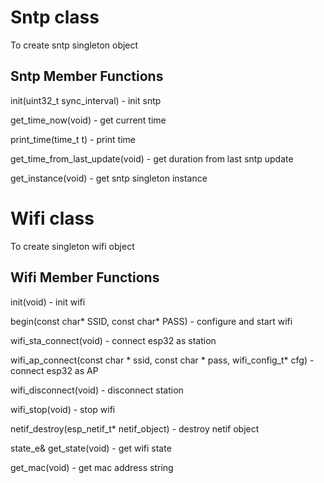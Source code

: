 # Sntp class
To create sntp singleton object

## Sntp Member Functions
init(uint32_t sync_interval) - init sntp

get_time_now(void) - get current time

print_time(time_t t) - print time

get_time_from_last_update(void) - get duration from last sntp update

get_instance(void) - get sntp singleton instance


# Wifi class
To create singleton wifi object

## Wifi Member Functions
init(void) - init wifi

begin(const char* SSID, const char* PASS) - configure and start wifi

wifi_sta_connect(void) - connect esp32 as station

wifi_ap_connect(const char * ssid, const char * pass, wifi_config_t* cfg) - connect esp32 as AP

wifi_disconnect(void) - disconnect station

wifi_stop(void) - stop wifi

netif_destroy(esp_netif_t* netif_object) - destroy netif object

state_e& get_state(void) - get wifi state

get_mac(void) - get mac address string












